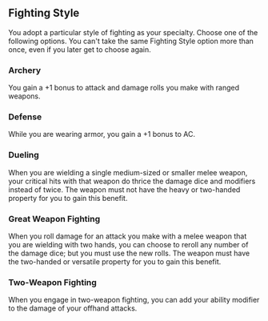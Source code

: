 ## Fighting Style
You adopt a particular style of fighting as your specialty. Choose one of the following options. You can't take the same Fighting Style option more than once, even if you later get to choose again.

### Archery
You gain a +1 bonus to attack and damage rolls you make with ranged weapons.

### Defense
While you are wearing armor, you gain a +1 bonus to AC.

### Dueling
When you are wielding a single medium-sized or smaller melee weapon, your critical hits with that weapon do thrice the damage dice and modifiers instead of twice. The weapon must not have the heavy or two-handed property for you to gain this benefit.

### Great Weapon Fighting
When you roll damage for an attack you make with a melee weapon that you are wielding with two hands, you can choose to reroll any number of the damage dice; but you must use the new rolls. The weapon must have the two-handed or versatile property for you to gain this benefit.

### Two-Weapon Fighting
When you engage in two-weapon fighting, you can add your ability modifier to the damage of your offhand attacks.

<!--

-<< CHANGES >>-
- archery
-> changed +2 accuracy to +1 damage +1 accuracy
- dueling
-> focuses on crit builds with lesser weapons than great weapons
- great weapon fighting
-> still favors greatswords, allows rerolls on 3's
-> viable for greataxes now, allows rerolls on 6's
- two-weapon fighting
-> offhand attack(s) is now plural

-<< TODO >>-
- check if offhand is proper words
- add other UA XGE etc proper fighting styles
- sync up paladin, ranger, fighter with this

-<< COMMENTARY >>-
- Dueling becomes a critical choice for paladin
- Defense is always a great choice
- Archery is now available for niche builds
- two weapon fighting needs some beef
- great weapon fighting encourages greatswords still; greataxes are improved too

-->
